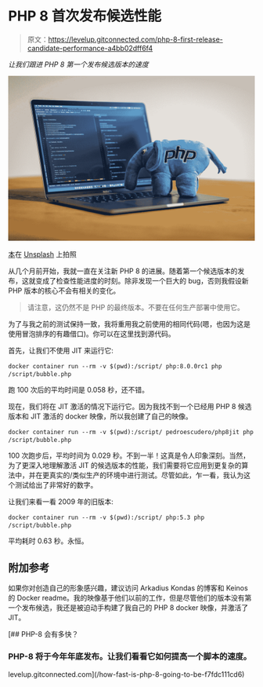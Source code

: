 # PHP 8 首次发布候选性能

> 原文：<https://levelup.gitconnected.com/php-8-first-release-candidate-performance-a4bb02dff6f4>

*让我们跟进 PHP 8 第一个发布候选版本的速度*

![](img/a56c54b979bcdca39e47c9ed21129179.png)

[本](https://unsplash.com/@benofthenorth?utm_source=medium&utm_medium=referral)在 [Unsplash](https://unsplash.com?utm_source=medium&utm_medium=referral) 上拍照

从几个月前开始，我就一直在关注新 PHP 8 的进展。随着第一个候选版本的发布，这就变成了检查性能进度的时刻。除非发现一个巨大的 bug，否则我假设新 PHP 版本的核心不会有相关的变化。

> 请注意，这仍然不是 PHP 的最终版本。不要在任何生产部署中使用它。

为了与我之前的测试保持一致，我将重用我之前使用的相同代码(嗯，也因为这是使用冒泡排序的有趣借口)。你可以在这里找到源代码。

首先，让我们不使用 JIT 来运行它:

```
docker container run --rm -v $(pwd):/script/ php:8.0.0rc1 php /script/bubble.php
```

跑 100 次后的平均时间是 0.058 秒，还不错。

现在，我们将在 JIT 激活的情况下运行它。因为我找不到一个已经用 PHP 8 候选版本和 JIT 激活的 docker 映像，所以我创建了自己的映像。

```
docker container run --rm -v $(pwd):/script/ pedroescudero/php8jit php /script/bubble.php
```

100 次跑步后，平均时间为 0.029 秒。不到一半！这真是令人印象深刻。当然，为了更深入地理解激活 JIT 的候选版本的性能，我们需要将它应用到更复杂的算法中，并在更真实的/类似生产的环境中进行测试。尽管如此，乍一看，我认为这个测试给出了非常好的数字。

让我们来看一看 2009 年的旧版本:

```
docker container run --rm -v $(pwd):/script/ php:5.3 php /script/bubble.php
```

平均耗时 0.63 秒。永恒。

## 附加参考

如果你对创造自己的形象感兴趣，建议访问 Arkadius Kondas 的博客和 Keinos 的 Docker readme。我的映像基于他们以前的工作，但是尽管他们的版本没有第一个发布候选，我还是被迫动手构建了我自己的 PHP 8 docker 映像，并激活了 JIT。

[](/how-fast-is-php-8-going-to-be-f7fdc111cd6) [## PHP-8 会有多快？

### PHP-8 将于今年年底发布。让我们看看它如何提高一个脚本的速度。

levelup.gitconnected.com](/how-fast-is-php-8-going-to-be-f7fdc111cd6)